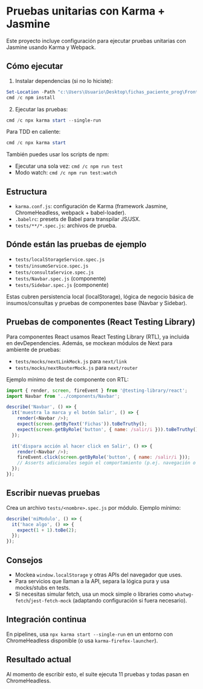 # Pruebas unitarias con Karma + Jasmine

Este proyecto incluye configuración para ejecutar pruebas unitarias con Jasmine usando Karma y Webpack.

## Cómo ejecutar

1. Instalar dependencias (si no lo hiciste):
```powershell
Set-Location -Path "c:\Users\Usuario\Desktop\fichas_paciente_prog\Front_fullstack2_ficha_paciente_"
cmd /c npm install
```

2. Ejecutar las pruebas:
```powershell
cmd /c npx karma start --single-run
```

Para TDD en caliente:
```powershell
cmd /c npx karma start
```

También puedes usar los scripts de npm:
- Ejecutar una sola vez: `cmd /c npm run test`
- Modo watch: `cmd /c npm run test:watch`

## Estructura
- `karma.conf.js`: configuración de Karma (framework Jasmine, ChromeHeadless, webpack + babel-loader).
- `.babelrc`: presets de Babel para transpilar JS/JSX.
- `tests/**/*.spec.js`: archivos de prueba.

## Dónde están las pruebas de ejemplo
- `tests/localStorageService.spec.js`
- `tests/insumoService.spec.js`
- `tests/consultaService.spec.js`
- `tests/Navbar.spec.js` (componente)
- `tests/Sidebar.spec.js` (componente)

Estas cubren persistencia local (localStorage), lógica de negocio básica de insumos/consultas y pruebas de componentes base (Navbar y Sidebar).

## Pruebas de componentes (React Testing Library)
Para componentes React usamos React Testing Library (RTL), ya incluida en devDependencies. Además, se mockean módulos de Next para ambiente de pruebas:
- `tests/mocks/nextLinkMock.js` para `next/link`
- `tests/mocks/nextRouterMock.js` para `next/router`

Ejemplo mínimo de test de componente con RTL:
```js
import { render, screen, fireEvent } from '@testing-library/react';
import Navbar from '../components/Navbar';

describe('Navbar', () => {
  it('muestra la marca y el botón Salir', () => {
    render(<Navbar />);
    expect(screen.getByText('Fichas')).toBeTruthy();
    expect(screen.getByRole('button', { name: /salir/i })).toBeTruthy();
  });

  it('dispara acción al hacer click en Salir', () => {
    render(<Navbar />);
    fireEvent.click(screen.getByRole('button', { name: /salir/i }));
    // Asserts adicionales según el comportamiento (p.ej. navegación o limpieza de storage)
  });
});
```

## Escribir nuevas pruebas
Crea un archivo `tests/<nombre>.spec.js` por módulo. Ejemplo mínimo:
```js
describe('miModulo', () => {
  it('hace algo', () => {
    expect(1 + 1).toBe(2);
  });
});
```

## Consejos
- Mockea `window.localStorage` y otras APIs del navegador que uses.
- Para servicios que llaman a la API, separa la lógica pura y usa mocks/stubs en tests.
- Si necesitas simular fetch, usa un mock simple o libraries como `whatwg-fetch`/`jest-fetch-mock` (adaptando configuración si fuera necesario).

## Integración continua
En pipelines, usa `npx karma start --single-run` en un entorno con ChromeHeadless disponible (o usa `karma-firefox-launcher`).

## Resultado actual
Al momento de escribir esto, el suite ejecuta 11 pruebas y todas pasan en ChromeHeadless.
